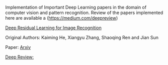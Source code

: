 
Implementation of Important Deep Learning papers in the domain of computer vision and pattern recognition.
Review of the papers implemented here are available a (https://medium.com/deepreview)

[Deep Residual Learning for Image Recognition](resnetv1.py)

Original Authors: Kaiming He, Xiangyu Zhang, Shaoqing Ren and Jian Sun

Paper: [Arxiv](https://arxiv.org/abs/1512.03385)

[Deep Review:](https://medium.com/deepreview/review-of-deep-residual-learning-for-image-recognition-a92955acf3aa) 

